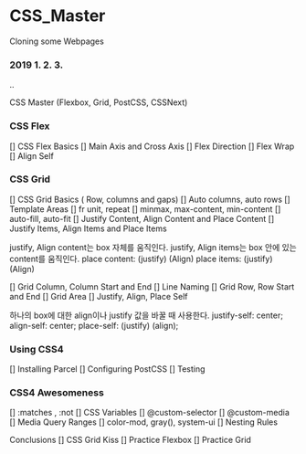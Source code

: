 # CSS_Master

Cloning some Webpages

### 2019 1. 2. 3.

..

CSS Master (Flexbox, Grid, PostCSS, CSSNext)

### CSS Flex

[] CSS Flex Basics
[] Main Axis and Cross Axis
[] Flex Direction
[] Flex Wrap
[] Align Self

### CSS Grid

[] CSS Grid Basics ( Row, columns and gaps)
[] Auto columns, auto rows
[] Template Areas
[] fr unit, repeat
[] minmax, max-content, min-content
[] auto-fill, auto-fit
[] Justify Content, Align Content and Place Content
[] Justify Items, Align Items and Place Items

justify, Align content는 box 자체를 움직인다.
justify, Align items는 box 안에 있는 content를 움직인다.
place content: (justify) (Align)
place items: (justify) (Align)

[] Grid Column, Column Start and End
[] Line Naming
[] Grid Row, Row Start and End
[] Grid Area
[] Justify, Align, Place Self

하나의 box에 대한 align이나 justify 값을 바꿀 때 사용한다.
justify-self: center;
align-self: center;
place-self: (justify) (align);

### Using CSS4

[] Installing Parcel
[] Configuring PostCSS
[] Testing

### CSS4 Awesomeness

[] :matches , :not
[] CSS Variables
[] @custom-selector
[] @custom-media
[] Media Query Ranges
[] color-mod, gray(), system-ui
[] Nesting Rules

Conclusions
[] CSS Grid Kiss
[] Practice Flexbox
[] Practice Grid
